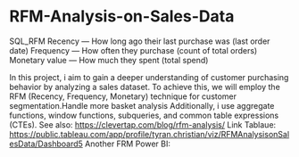 # RFM-Analysis-on-Sales-Data
SQL_RFM
Recency — How long ago their last purchase was (last order date)
Frequency — How often they purchase (count of total orders)
Monetary value — How much they spent (total spend)

In this project, i aim to gain a deeper understanding of customer purchasing behavior by analyzing a sales dataset. 
To achieve this, we will employ the RFM (Recency, Frequency, Monetary) technique for customer segmentation.Handle more basket analysis 
Additionally, i use aggregate functions, window functions, subqueries, and common table expressions (CTEs).
See also: https://clevertap.com/blog/rfm-analysis/
Link Tablaue: https://public.tableau.com/app/profile/tyran.christian/viz/RFMAnalysisonSalesData/Dashboard5
  Another FRM Power BI: 

